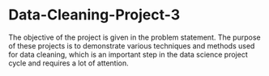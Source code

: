 # Data-Cleaning-Project-3

The objective of the project is given in the problem statement. The purpose of these projects is to demonstrate various techniques and methods used for data cleaning, which is an important step in the data science project cycle and requires a lot of attention.
